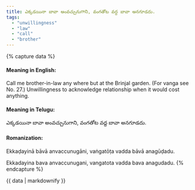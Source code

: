 ```yaml
---
title: ఎక్కడయినా బావా అంవచ్చునుగాని, వంగతోట వద్ద బావా అనగూడదు.
tags:
  - "unwillingness"
  - "law"
  - "call"
  - "brother"
---
```


{% capture data %}
#### Meaning in English:
Call me brother-in-law any where but at the Brinjal garden.
(For vanga see No. 27.)
Unwillingness to acknowledge relationship when it would cost anything.

#### Meaning in Telugu:
ఎక్కడయినా బావా అంవచ్చునుగాని, వంగతోట వద్ద బావా అనగూడదు.

#### Romanization:
Ekkaḍayinā bāvā anvaccunugāni, vaṅgatōṭa vadda bāvā anagūḍadu.

Ekkadayina bava anvaccunugani, vangatota vadda bava anagudadu.
{% endcapture %}

{{ data | markdownify }}

